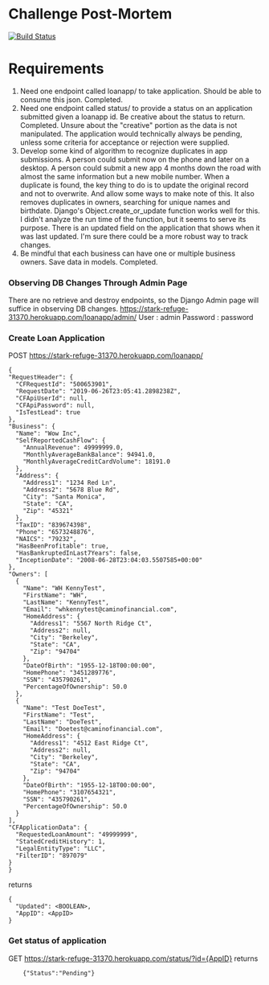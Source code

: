 # Challenge Post-Mortem


[![Build Status](https://travis-ci.org/joemccann/dillinger.svg?branch=master)](https://travis-ci.org/joemccann/dillinger)
# Requirements
1. Need one endpoint called loanapp/ to take application. Should be able to consume this json.
Completed.
2. Need one endpoint called status/ to provide a status on an application submitted given a loanapp id. Be creative about the status to return.
Completed. Unsure about the "creative" portion as the data is not manipulated. The application would technically always be pending, unless some criteria for acceptance or rejection were supplied.
3. Develop some kind of algorithm to recognize duplicates in app submissions. A person could submit now on the phone and later on a desktop. A person could submit a new app 4 months down the road with almost the same information but a new mobile number. When a duplicate is found, the key thing to do is to update the original record and not to overwrite. And allow some ways to make note of this. It also removes duplicates in owners, searching for unique names and birthdate.
Django's Object.create_or_update function works well for this. I didn't analyze the run time of the function, but it seems to serve its purpose. There is an updated field on the application that shows when it was last updated. I'm sure there could be a more robust way to track changes.
4. Be mindful that each business can have one or multiple business owners.
Save data in models.
Completed.

### Observing DB Changes Through Admin Page
There are no retrieve and destroy endpoints, so the Django Admin page will suffice in observing DB changes.
https://stark-refuge-31370.herokuapp.com/loanapp/admin/
User : admin
Password : password

### Create Loan Application
  POST https://stark-refuge-31370.herokuapp.com/loanapp/  
  ```
{
  "RequestHeader": {
    "CFRequestId": "500653901",
    "RequestDate": "2019-06-26T23:05:41.2898238Z",
    "CFApiUserId": null,
    "CFApiPassword": null,
    "IsTestLead": true
  },
  "Business": {
    "Name": "Wow Inc",
    "SelfReportedCashFlow": {
      "AnnualRevenue": 49999999.0,
      "MonthlyAverageBankBalance": 94941.0,
      "MonthlyAverageCreditCardVolume": 18191.0
    },
    "Address": {
      "Address1": "1234 Red Ln",
      "Address2": "5678 Blue Rd",
      "City": "Santa Monica",
      "State": "CA",
      "Zip": "45321"
    },
    "TaxID": "839674398",
    "Phone": "6573248876",
    "NAICS": "79232",
    "HasBeenProfitable": true,
    "HasBankruptedInLast7Years": false,
    "InceptionDate": "2008-06-28T23:04:03.5507585+00:00"
  },
  "Owners": [
    {
      "Name": "WH KennyTest",
      "FirstName": "WH",
      "LastName": "KennyTest",
      "Email": "whkennytest@caminofinancial.com",
      "HomeAddress": {
        "Address1": "5567 North Ridge Ct",
        "Address2": null,
        "City": "Berkeley",
        "State": "CA",
        "Zip": "94704"
      },
      "DateOfBirth": "1955-12-18T00:00:00",
      "HomePhone": "3451289776",
      "SSN": "435790261",
      "PercentageOfOwnership": 50.0
    },
    {
      "Name": "Test DoeTest",
      "FirstName": "Test",
      "LastName": "DoeTest",
      "Email": "Doetest@caminofinancial.com",
      "HomeAddress": {
        "Address1": "4512 East Ridge Ct",
        "Address2": null,
        "City": "Berkeley",
        "State": "CA",
        "Zip": "94704"
      },
      "DateOfBirth": "1955-12-18T00:00:00",
      "HomePhone": "3107654321",
      "SSN": "435790261",
      "PercentageOfOwnership": 50.0
    }
  ],
  "CFApplicationData": {
    "RequestedLoanAmount": "49999999",
    "StatedCreditHistory": 1,
    "LegalEntityType": "LLC",
    "FilterID": "897079"
  }
}
  ```
  returns
  ```
  {
    "Updated": <BOOLEAN>,
    "AppID": <AppID>
}
  ```

### Get status of application
  GET https://stark-refuge-31370.herokuapp.com/status/?id={AppID}
  returns
  ```
      {"Status":"Pending"}
  ```